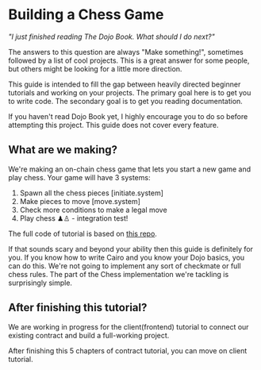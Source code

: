 # Building a Chess Game

_"I just finished reading The Dojo Book. What should I do next?"_

The answers to this question are always "Make something!", sometimes followed by a list of cool projects. This is a great answer for some people, but others might be looking for a little more direction.

This guide is intended to fill the gap between heavily directed beginner tutorials and working on your projects. The primary goal here is to get you to write code. The secondary goal is to get you reading documentation.

If you haven't read Dojo Book yet, I highly encourage you to do so before attempting this project. This guide does not cover every feature.

## What are we making?

We're making an on-chain chess game that lets you start a new game and play chess. Your game will have 3 systems:

1. Spawn all the chess pieces [initiate.system]
2. Make pieces to move [move.system]
3. Check more conditions to make a legal move
4. Play chess ♟♙ - integration test!

The full code of tutorial is based on [this repo](https://github.com/rkdud007/chess-dojo/tree/tutorialv2).

If that sounds scary and beyond your ability then this guide is definitely for you. If you know how to write Cairo and you know your Dojo basics, you can do this. We're not going to implement any sort of checkmate or full chess rules. The part of the Chess implementation we're tackling is surprisingly simple.

## After finishing this tutorial?

We are working in progress for the client(frontend) tutorial to connect our existing contract and build a full-working project.

After finishing this 5 chapters of contract tutorial, you can move on client tutorial.
